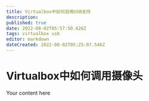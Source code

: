 ```yaml
---
title: Virtualbox中如何启用USB支持
description: 
published: true
date: 2022-08-02T05:57:50.626Z
tags: virtualbox usb
editor: markdown
dateCreated: 2022-08-02T05:25:07.546Z
---
```


# Virtualbox中如何调用摄像头
Your content here